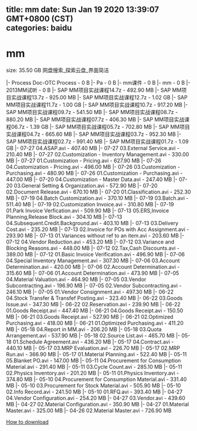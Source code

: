 
title: mm
date: Sun Jan 19 2020 13:39:07 GMT+0800 (CST)    
categories: baidu
---

# mm
size: 35.50 GB
 网盘搜索_探索云盘_界面简洁
 
|- Process Doc-OTC Process - 0 B
|- Pa - 0 B
|- mm课件 - 0 B
|- mm - 0 B
|- 2013MM试听 - 0 B
|- SAP MM项目实战课程14.7z - 492.90 MB
|- SAP MM项目实战课程13.7z - 925.00 MB
|- SAP MM项目实战课程12.7z - 1.02 GB
|- SAP MM项目实战课程11.7z - 1.00 GB
|- SAP MM项目实战课程10.7z - 917.20 MB
|- SAP MM项目实战课程09.7z - 541.50 MB
|- SAP MM项目实战课程08.7z - 880.20 MB
|- SAP MM项目实战课程07.7z - 406.30 MB
|- SAP MM项目实战课程06.7z - 1.39 GB
|- SAP MM项目实战课程05.7z - 702.80 MB
|- SAP MM项目实战课程04.7z - 665.60 MB
|- SAP MM项目实战课程03.7z - 952.30 MB
|- SAP MM项目实战课程02.7z - 991.40 MB
|- SAP MM项目实战课程01.7z - 1.09 GB
|- 07-27 04.ASAP.avi - 407.40 MB
|- 07-27 03.External Service.avi - 210.40 MB
|- 07-27 02.Customization - Inventory Management.avi - 330.00 MB
|- 07-27 01.Customization - Pricing.avi - 627.90 MB
|- 07-26 04.Customization - Pricing.avi - 496.00 MB
|- 07-26 03.Customization - Purchasing.avi - 480.90 MB
|- 07-26 01.Customization - Purchasing.avi - 447.00 MB
|- 07-20 04.Customization - Master Data.avi - 247.40 MB
|- 07-20 03.General Setting & Organization.avi - 572.90 MB
|- 07-20 02.Document Release.avi - 670.10 MB
|- 07-20 01.Classification.avi - 252.30 MB
|- 07-19 04.Batch Customization.avi - 370.10 MB
|- 07-19 03.Batch.avi - 511.40 MB
|- 07-19 02.Customization Invoice.avi - 310.80 MB
|- 07-19 01.Park Invoice Verfication.avi - 509.90 MB
|- 07-13 05.ERS,Invoice Planning,Release Block.avi - 304.10 MB
|- 07-13 04.Subsequent.Credit.Background.avi - 403.10 MB
|- 07-13 03.Delivery Cost.avi - 235.20 MB
|- 07-13 02.Invoice for POs with Acc Assignment.avi - 293.90 MB
|- 07-13 01.Variances without ref to an item.avi - 203.60 MB
|- 07-12 04.Vendor Reduction.avi - 453.20 MB
|- 07-12 03.Variance and Blocking Reasons.avi - 448.00 MB
|- 07-12 02.Tax,Cash Discounts.avi - 389.00 MB
|- 07-12 01.Basic Invoice Verification.avi - 496.90 MB
|- 07-06 04.Special Inventory Management.avi - 307.30 MB
|- 07-06 03.Account Determination.avi - 420.00 MB
|- 07-06 02.Account Determination.avi - 315.60 MB
|- 07-06 01.Account Determination.avi - 473.90 MB
|- 07-05 04.Material Valuation.avi - 464.90 MB
|- 07-05 03.Vendor Subcontracting.avi - 196.90 MB
|- 07-05 02.Vendor Subcontracting.avi - 246.10 MB
|- 07-05 01.Vendor Consignment.avi - 497.30 MB
|- 06-22 04.Stock Transfer & Transfef Posting.avi - 323.40 MB
|- 06-22 03.Goods Issue.avi - 347.30 MB
|- 06-22 02.Reservation.avi - 239.90 MB
|- 06-22 01.Goods Receipt.avi - 447.40 MB
|- 06-21 04.Goods Receipt.avi - 150.50 MB
|- 06-21 03.Goods Receipt.avi - 527.90 MB
|- 06-21 02.Optimized Purchasing.avi - 418.00 MB
|- 06-21 01.Optimized Purchasing.avi - 411.20 MB
|- 05-18 04.Report in MM.avi - 206.20 MB
|- 05-18 03.Quota Arrangement.avi - 537.90 MB
|- 05-18 02.Source List.avi - 465.70 MB
|- 05-18 01.Schedule Agreement.avi - 436.20 MB
|- 05-17 04.Contract.avi - 440.10 MB
|- 05-17 03.MRP Evaluation.avi - 226.70 MB
|- 05-17 02.MRP Run.avi - 366.90 MB
|- 05-17 01.Material Planning.avi - 522.40 MB
|- 05-11 05.Blanket PO.avi - 147.00 MB
|- 05-11 04.Procurement for Consumption Material.avi - 291.40 MB
|- 05-11 03.Cycle Count.avi - 285.10 MB
|- 05-11 02.Physics Inventory.avi - 201.20 MB
|- 05-11 01.Physics Inventory.avi - 374.80 MB
|- 05-10 04.Procurement for Consumption Material.avi - 331.40 MB
|- 05-10 03.Procurement for Stock Material.avi - 505.90 MB
|- 05-10 02.Info Record.avi - 241.50 MB
|- 05-10 01.RFQ.avi - 393.40 MB
|- 04-27 04.Vendor Configuration.avi - 254.20 MB
|- 04-27 03.Vendor.avi - 439.60 MB
|- 04-27 02.Material Configuration.avi - 350.90 MB
|- 04-27 01.Material Master.avi - 325.00 MB
|- 04-26 02.Material Master.avi - 726.90 MB

[How to download](https://bpcam.bemobtrk.com/go/2ceec3aa-1ca2-46d6-b9ff-aaa5c184517c?jno=4017)